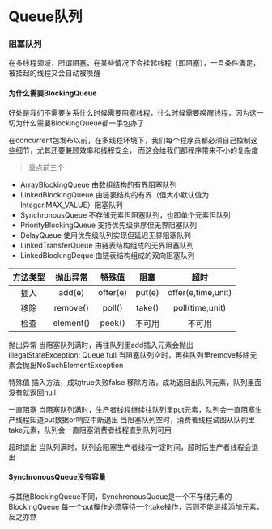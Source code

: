 # Queue队列

### 阻塞队列
在多线程领域，所谓阻塞，在某些情况下会挂起线程（即阻塞），一旦条件满足，被挂起的线程又会自动被唤醒

#### 为什么需要BlockingQueue
  好处是我们不需要关系什么时候需要阻塞线程，什么时候需要唤醒线程，因为这一切为什么需要BlockingQueue都一手包办了

  在concurrent包发布以前，在多线程环境下，我们每个程序员都必须自己控制这些细节，尤其还要兼顾效率和线程安全，
而这会给我们都程序带来不小的复杂度

> 重点前三个
- ArrayBlockingQueue 由数组结构的有界阻塞队列
- LinkedBlockingQueue 由链表结构的有界（但大小默认值为Integer.MAX_VALUE）阻塞队列
- SynchronousQueue 不存储元素但阻塞队列，也即单个元素但队列
- PriorityBlockingQueue 支持优先级排序但无界阻塞队列
- DelayQueue 使用优先级队列实现但延迟无界阻塞队列
- LinkedTransferQueue 由链表结构组成的无界阻塞队列
- LinkedBlockingDeque 由链表结构组成的双向阻塞队列 

|  方法类型   | 抛出异常  | 特殊值  | 阻塞  | 超时  |
|  :----:  | :----:  | :----:  | :----:  | :----:  |
| 插入  | add(e) | offer(e) | put(e) | offer(e,time,unit) |
| 移除  | remove() | poll() | take() | poll(time,unit) |
| 检查  | element() | peek() | 不可用 | 不可用 |

抛出异常
当阻塞队列满时，再往队列里add插入元素会抛出IllegalStateException: Queue full
当阻塞队列空时，再往队列里remove移除元素会抛出NoSuchElementException

特殊值
插入方法，成功true失败false
移除方法，成功返回出队列元素，队列里面没有就返回null

一直阻塞
当阻塞队列满时，生产者线程继续往队列里put元素，队列会一直阻塞生产线程知道put数据or响应中断退出
当阻塞队列空时，消费者线程试图从队列里take元素，队列会一直阻塞消费者线程直到队列可用

超时退出
当队列满时，队列会阻塞生产者线程一定时间，超时后生产者线程会退出

#### SynchronousQueue没有容量
与其他BlockingQueue不同，SynchronousQueue是一个不存储元素的BlockingQueue
每一个put操作必须等待一个take操作，否则不能继续添加元素，反之亦然
